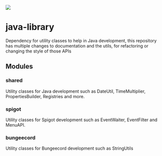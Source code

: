 [![](https://jitpack.io/v/celesteoficial/java-library.svg)](https://jitpack.io/#celesteoficial/java-library)

# java-library
Dependency for utility classes to help in Java development, this repository has multiple changes to documentation and the utils, for refactoring or changing the style of those APIs

## Modules

### shared
Utility classes for Java development such as DateUtil, TimeMultiplier, PropertiesBuilder, Registries and more.

### spigot
Utility classes for Spigot development such as EventWaiter, EventFilter and MenuAPI.

### bungeecord
Utility classes for Bungeecord development such as StringUtils
